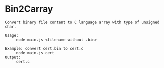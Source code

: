 # Bin2Carray

    Convert binary file content to C language array with type of unsigned char.
    
    Usage:
         node main.js <filename without .bin>
    
    Example: convert cert.bin to cert.c
         node main.js cert
    Output:
         cert.c
